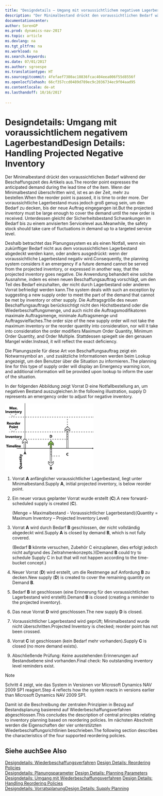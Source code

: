 ```yaml
---
title: "Designdetails – Umgang mit voraussichtlichem negativem Lagerbestand"
description: "Der Minimalbestand drückt den voraussichtlichen Bedarf während der Beschaffungszeit des Artikels aus. Wenn der Minimalbestand überschritten wird, ist es an der Zeit, mehr zu bestellen. Der voraussichtliche Lagerbestand muss jedoch groß genug sein, um den Bedarf zu decken, bis der neue Auftrag eingegangen ist. Unterdessen gleicht der Sicherheitsbestand Schwankungen im Bedarf bis zu einem anvisierten Servicelevel aus."
documentationcenter: 
author: SorenGP
ms.prod: dynamics-nav-2017
ms.topic: article
ms.devlang: na
ms.tgt_pltfrm: na
ms.workload: na
ms.search.keywords: 
ms.date: 07/01/2017
ms.author: sgroespe
ms.translationtype: HT
ms.sourcegitcommit: 4fefaef7380ac10836fcac404eea006f55d8556f
ms.openlocfilehash: 66cf357ccd0489d789ec9c2036734ec9f04aad95
ms.contentlocale: de-at
ms.lasthandoff: 10/16/2017

---
```

# <a name="design-details-handling-projected-negative-inventory"></a><span data-ttu-id="26141-106">Designdetails: Umgang mit voraussichtlichem negativem Lagerbestand</span><span class="sxs-lookup"><span data-stu-id="26141-106">Design Details: Handling Projected Negative Inventory</span></span>
<span data-ttu-id="26141-107">Der Minimalbestand drückt den voraussichtlichen Bedarf während der Beschaffungszeit des Artikels aus.</span><span class="sxs-lookup"><span data-stu-id="26141-107">The reorder point expresses the anticipated demand during the lead time of the item.</span></span> <span data-ttu-id="26141-108">Wenn der Minimalbestand überschritten wird, ist es an der Zeit, mehr zu bestellen.</span><span class="sxs-lookup"><span data-stu-id="26141-108">When the reorder point is passed, it is time to order more.</span></span> <span data-ttu-id="26141-109">Der voraussichtliche Lagerbestand muss jedoch groß genug sein, um den Bedarf zu decken, bis der neue Auftrag eingegangen ist.</span><span class="sxs-lookup"><span data-stu-id="26141-109">But the projected inventory must be large enough to cover the demand until the new order is received.</span></span> <span data-ttu-id="26141-110">Unterdessen gleicht der Sicherheitsbestand Schwankungen im Bedarf bis zu einem anvisierten Servicelevel aus.</span><span class="sxs-lookup"><span data-stu-id="26141-110">Meanwhile, the safety stock should take care of fluctuations in demand up to a targeted service level.</span></span>  

 <span data-ttu-id="26141-111">Deshalb betrachtet das Planungssystem es als einen Notfall, wenn ein zukünftiger Bedarf nicht aus dem voraussichtlichen Lagerbestand abgedeckt werden kann, oder anders ausgedrückt: wenn der voraussichtliche Lagerbestand negativ wird.</span><span class="sxs-lookup"><span data-stu-id="26141-111">Consequently, the planning system considers it an emergency if a future demand cannot be served from the projected inventory, or expressed in another way, that the projected inventory goes negative.</span></span> <span data-ttu-id="26141-112">Die Anwendung behandelt eine solche Ausnahme, indem es einen neuen Beschaffungsauftrag vorschlägt, um den Teil des Bedarf einzuhalten, der nicht durch Lagerbestand oder anderen Vorrat befriedigt werden kann.</span><span class="sxs-lookup"><span data-stu-id="26141-112">The system deals with such an exception by suggesting a new supply order to meet the part of the demand that cannot be met by inventory or other supply.</span></span> <span data-ttu-id="26141-113">Die Auftragsgröße des neuen Beschaffungsauftrags berücksichtigt nicht den Höchstbestand oder die Wiederbeschaffungsmenge, und auch nicht die Auftragsmodifikatoren maximale Auftragsmenge, minimale Auftragsmenge und Auftragsvielfaches.</span><span class="sxs-lookup"><span data-stu-id="26141-113">The order size of the new supply order will not take the maximum inventory or the reorder quantity into consideration, nor will it take into consideration the order modifiers Maximum Order Quantity, Minimum Order Quantity, and Order Multiple.</span></span> <span data-ttu-id="26141-114">Stattdessen spiegelt sie den genauen Mangel wider.</span><span class="sxs-lookup"><span data-stu-id="26141-114">Instead, it will reflect the exact deficiency.</span></span>  

 <span data-ttu-id="26141-115">Die Planungszeile für diese Art von Beschaffungsauftrag zeigt ein Notwarnsymbol an , und zusätzliche Informationen werden beim Lookup angezeigt, um den Benutzer über die Situation zu informieren..</span><span class="sxs-lookup"><span data-stu-id="26141-115">The planning line for this type of supply order will display an Emergency warning icon, and additional information will be provided upon lookup to inform the user of the situation.</span></span>  

 <span data-ttu-id="26141-116">In der folgenden Abbildung zeigt Vorrat D eine Notfallbestellung an, um negativen Bestand auszugleichen.</span><span class="sxs-lookup"><span data-stu-id="26141-116">In the following illustration, supply D represents an emergency order to adjust for negative inventory.</span></span>  

 ![](media/nav_app_supply_planning_2_negative_inventory.png "NAV_APP_supply_planning_2_negative_inventory")  

1.  <span data-ttu-id="26141-117">Vorrat **A** anfänglicher voraussichtlicher Lagerbestand, liegt unter Minimalbestand.</span><span class="sxs-lookup"><span data-stu-id="26141-117">Supply **A**, initial projected inventory, is below reorder point.</span></span>  

2.  <span data-ttu-id="26141-118">Ein neuer voraus geplanter Vorrat wurde erstellt (**C**).</span><span class="sxs-lookup"><span data-stu-id="26141-118">A new forward-scheduled supply is created (**C**).</span></span>  

     <span data-ttu-id="26141-119">(Menge = Maximalbestand - Voraussichtlicher Lagerbestand)</span><span class="sxs-lookup"><span data-stu-id="26141-119">(Quantity = Maximum Inventory – Projected Inventory Level)</span></span>  

3.  <span data-ttu-id="26141-120">Vorrat **A** wird durch Bedarf **B** geschlossen, der nicht vollständig abgedeckt wird.</span><span class="sxs-lookup"><span data-stu-id="26141-120">Supply **A** is closed by demand **B**, which is not fully covered.</span></span>  

     <span data-ttu-id="26141-121">(Bedarf **B** könnte versuchen, Zubehör C einzuplanen, dies erfolgt jedoch nicht aufgrund des Zeitrahmenkonzepts.)</span><span class="sxs-lookup"><span data-stu-id="26141-121">(Demand **B** could try to schedule Supply C in but that will not happen according to the time-bucket concept.)</span></span>  

4.  <span data-ttu-id="26141-122">Neuer Vorrat (**D**) wird erstellt, um die Restmenge auf Anfordung **B** zu decken.</span><span class="sxs-lookup"><span data-stu-id="26141-122">New supply (**D**) is created to cover the remaining quantity on Demand **B**.</span></span>  

5.  <span data-ttu-id="26141-123">Bedarf **B** ist geschlossen (eine Erinnerung für den voraussichtlichen Lagerbestand wird erstellt).</span><span class="sxs-lookup"><span data-stu-id="26141-123">Demand **B** is closed (creating a reminder to the projected inventory).</span></span>  

6.  <span data-ttu-id="26141-124">Das neue Vorrat **D** wird geschlossen.</span><span class="sxs-lookup"><span data-stu-id="26141-124">The new supply **D** is closed.</span></span>  

7.  <span data-ttu-id="26141-125">Voraussichtlicher Lagerbestand wird geprüft; Minimalbestand wurde nicht überschritten.</span><span class="sxs-lookup"><span data-stu-id="26141-125">Projected Inventory is checked; reorder point has not been crossed.</span></span>  

8.  <span data-ttu-id="26141-126">Vorrat **C** ist geschlossen (kein Bedarf mehr vorhanden).</span><span class="sxs-lookup"><span data-stu-id="26141-126">Supply **C** is closed (no more demand exists).</span></span>  

9. <span data-ttu-id="26141-127">Abschließende Prüfung: Keine ausstehenden Erinnerungen auf Bestandsebene sind vorhanden.</span><span class="sxs-lookup"><span data-stu-id="26141-127">Final check: No outstanding inventory level reminders exist.</span></span>  

> [!NOTE]  
>  <span data-ttu-id="26141-128">Schritt 4 zeigt, wie das System in Versionen vor Microsoft Dynamics NAV 2009 SP1 reagiert.</span><span class="sxs-lookup"><span data-stu-id="26141-128">Step 4 reflects how the system reacts in versions earlier than Microsoft Dynamics NAV 2009 SP1.</span></span>  

 <span data-ttu-id="26141-129">Damit ist die Beschreibung der zentralen Prinzipien in Bezug auf Bestandsplanung basierend auf Wiederbeschaffungsverfahren abgeschlossen.</span><span class="sxs-lookup"><span data-stu-id="26141-129">This concludes the description of central principles relating to inventory planning based on reordering policies.</span></span> <span data-ttu-id="26141-130">Im nächsten Abschnitt werden die Eigenschaften der vier unterstützten Wiederbeschaffungsrichtlinien beschrieben.</span><span class="sxs-lookup"><span data-stu-id="26141-130">The following section describes the characteristics of the four supported reordering policies.</span></span>  

## <a name="see-also"></a><span data-ttu-id="26141-131">Siehe auch</span><span class="sxs-lookup"><span data-stu-id="26141-131">See Also</span></span>  
 <span data-ttu-id="26141-132">[Designdetails: Wiederbeschaffungsverfahren](design-details-reordering-policies.md) </span><span class="sxs-lookup"><span data-stu-id="26141-132">[Design Details: Reordering Policies](design-details-reordering-policies.md) </span></span>  
 <span data-ttu-id="26141-133">[Designdetails: Planungsparameter](design-details-planning-parameters.md) </span><span class="sxs-lookup"><span data-stu-id="26141-133">[Design Details: Planning Parameters](design-details-planning-parameters.md) </span></span>  
 <span data-ttu-id="26141-134">[Designdetails: Umgang mit Wiederbeschaffungsverfahren](design-details-handling-reordering-policies.md) </span><span class="sxs-lookup"><span data-stu-id="26141-134">[Design Details: Handling Reordering Policies](design-details-handling-reordering-policies.md) </span></span>  
 [<span data-ttu-id="26141-135">Designdetails: Vorratsplanung</span><span class="sxs-lookup"><span data-stu-id="26141-135">Design Details: Supply Planning</span></span>](design-details-supply-planning.md)


